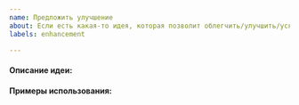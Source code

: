 ```yaml
---
name: Предложить улучшение
about: Если есть какая-то идея, которая позволит облегчить/улучшить/ускорить работу
labels: enhancement

---
```


#### Описание идеи:
<!-- Напишите, что бы вы хотеля добавить или изменить -->

#### Примеры использования:
<!-- Опишите примеры, для которых предлагаемое улучшение будет полезным. Скриншоты и видео - приветствуются. -->
